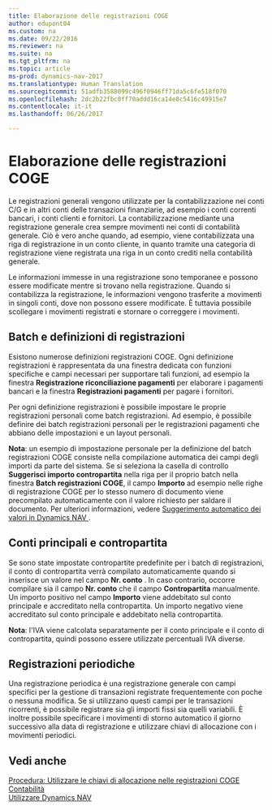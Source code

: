 ```yaml
---
title: Elaborazione delle registrazioni COGE
author: edupont04
ms.custom: na
ms.date: 09/22/2016
ms.reviewer: na
ms.suite: na
ms.tgt_pltfrm: na
ms.topic: article
ms-prod: dynamics-nav-2017
ms.translationtype: Human Translation
ms.sourcegitcommit: 51adfb3588099c496f0946ff71da5c6fe518f070
ms.openlocfilehash: 2dc2b22fbc0ff70addd16ca14e8c5416c49915e7
ms.contentlocale: it-it
ms.lasthandoff: 06/26/2017

---
```


# <a name="work-with-general-journals"></a>Elaborazione delle registrazioni COGE
Le registrazioni generali vengono utilizzate per la contabilizzazione nei conti C/G e in altri conti delle transazioni finanziarie, ad esempio i conti correnti bancari, i conti clienti e fornitori. La contabilizzazione mediante una registrazione generale crea sempre movimenti nei conti di contabilità generale. Ciò è vero anche quando, ad esempio, viene contabilizzata una riga di registrazione in un conto cliente, in quanto tramite una categoria di registrazione viene registrata una riga in un conto crediti nella contabilità generale.

Le informazioni immesse in una registrazione sono temporanee e possono essere modificate mentre si trovano nella registrazione. Quando si contabilizza la registrazione, le informazioni vengono trasferite a movimenti in singoli conti, dove non possono essere modificate. È tuttavia possibile scollegare i movimenti registrati e stornare o correggere i movimenti.

## <a name="journal-templates-and-batches"></a>Batch e definizioni di registrazioni
Esistono numerose definizioni registrazioni COGE. Ogni definizione registrazioni è rappresentata da una finestra dedicata con funzioni specifiche e campi necessari per supportare tali funzioni, ad esempio la finestra **Registrazione riconciliazione pagamenti** per elaborare i pagamenti bancari e la finestra **Registrazioni pagamenti** per pagare i fornitori.

Per ogni definizione registrazioni è possibile impostare le proprie registrazioni personali come batch registrazioni. Ad esempio, è possibile definire dei batch registrazioni personali per le registrazioni pagamenti che abbiano delle impostazioni e un layout personali.

**Nota**: un esempio di impostazione personale per la definizione del batch registrazioni COGE consiste nella compilazione automatica dei campi degli importi da parte del sistema. Se si seleziona la casella di controllo **Suggerisci importo contropartita** nella riga per il proprio batch nella finestra **Batch registrazioni COGE**, il campo **Importo** ad esempio nelle righe di registrazione COGE per lo stesso numero di documento viene precompilato automaticamente con il valore richiesto per saldare il documento. Per ulteriori informazioni, vedere [Suggerimento automatico dei valori in Dynamics NAV ](ui-let-system-suggest-values.md).

## <a name="main-accounts-and-balancing-accounts"></a>Conti principali e contropartita
Se sono state impostate contropartite predefinite per i batch di registrazioni, il conto di contropartita verrà compilato automaticamente quando si inserisce un valore nel campo **Nr. conto** . In caso contrario, occorre compilare sia il campo **Nr. conto** che il campo **Contropartita** manualmente. Un importo positivo nel campo **Importo** viene addebitato sul conto principale e accreditato nella contropartita. Un importo negativo viene accreditato sul conto principale e addebitato nella contropartita.

**Nota**: l'IVA viene calcolata separatamente per il conto principale e il conto di contropartita, quindi possono essere utilizzate percentuali IVA diverse.

## <a name="recurring-journals"></a>Registrazioni periodiche
Una registrazione periodica è una registrazione generale con campi specifici per la gestione di transazioni registrate frequentemente con poche o nessuna modifica. Se si utilizzano questi campi per le transazioni ricorrenti, è possibile registrare sia gli importi fissi sia quelli variabili. È inoltre possibile specificare i movimenti di storno automatico il giorno successivo alla data di registrazione e utilizzare chiavi di allocazione con i movimenti periodici.

## <a name="see-also"></a>Vedi anche
[Procedura: Utilizzare le chiavi di allocazione nelle registrazioni COGE](ui-how-use-allocation-keys-general-journals.md)  
[Contabilità](finance-setup.md)  
[Utilizzare Dynamics NAV](ui-work-product.md)

